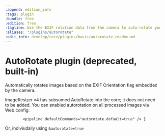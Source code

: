 ```yaml
---
:append: edition_info
:tags: plugin
:bundle: free
:edition: free
:tagline: Use the EXIF rotation data from the camera to auto-rotate your images.
:aliases: "/plugins/autorotate"
:edit_info: develop/core/plugins/basic/autorotate_readme.md
---
```


# AutoRotate plugin (deprecated, built-in)

Automatically rotates images based on the EXIF Orientation flag embedded by the camera. 

ImageResizer v4 has subsumed AutoRotate into the core; it does not need to be added. You can enabled autorotation on all processed images via Web.config:


            <pipeline defaultCommands="autorotate.default=true" /> ]


Or, indiviudally using `&autorotate=true`